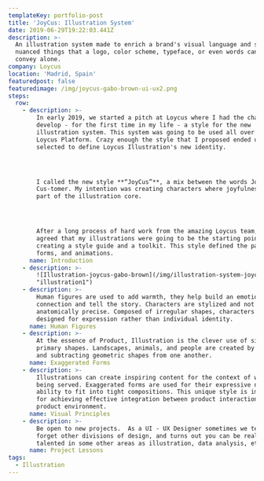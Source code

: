 ```yaml
---
templateKey: portfolio-post
title: 'JoyCus: Illustration System'
date: 2019-06-29T19:22:03.441Z
description: >-
  An illustration system made to enrich a brand's visual language and say more
  nuanced things that a logo, color scheme, typeface, or even words cannot
  convey alone.
company: Loycus
location: 'Madrid, Spain'
featuredpost: false
featuredimage: /img/joycus-gabo-brown-ui-ux2.png
steps:
  row:
    - description: >-
        In early 2019, we started a pitch at Loycus where I had the chance to
        develop - for the first time in my life - a style for the new
        illustration system. This system was going to be used all over the
        Loycus Platform. Crazy enough the style that I proposed ended up being
        selected to define Loycus Illustration's new identity.




        I called the new style **“JoyCus”**, a mix between the words Joy-ful and
        Cus-tomer. My intention was creating characters where joyfulness was
        part of the illustration core.




        After a long process of hard work from the amazing Loycus team, we
        agreed that my illustrations were going to be the starting point in
        creating a style guide and a toolkit. This style defined the palettes,
        forms, and animations.
      name: Introduction
    - description: >-
        ![Illustration-joycus-gabo-brown](/img/illustration-system-joycus-loycus-gabo-brown.png
        "illustration1")
    - description: >-
        Human figures are used to add warmth, they help build an emotional
        connection and tell the story. Characters are stylized and not
        anatomically precise. Composed of irregular shapes, characters are
        designed for expression rather than individual identity.
      name: Human Figures
    - description: >-
        At the essence of Product, Illustration is the clever use of simple
        primary shapes. Landscapes, animals, and people are created by adding
        and subtracting geometric shapes from one another.
      name: Exaggerated Forms
    - description: >-
        Illustrations can create inspiring content for the context of what is
        being served. Exaggerated forms are used for their expressive nature and
        ability to fit into tight compositions. This unique style is important
        for achieving effective integration between product interactions and
        product environment.
      name: Visual Principles
    - description: >-
        Be open to new projects.  As a UI - UX Designer sometimes we tend to
        forget other divisions of design, and turns out you can be really
        talented in some other areas as illustration, data analysis, etc.
      name: Project Lessons
tags:
  - Illustration
---
```


